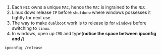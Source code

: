 1. Each `NIC` owns a unique `MAC`, hence the `MAC` is ingrained to the `NIC`.
2. Linux dows release `IP` before `shutdonw` where windows possesses it tightly for next use.
3. The way to make `dualboot` work is to release ip for `windows` before switching to `linux`.
4. In windows, open up `CMD` and type(__notice the space between ipconfig and /__) 
```
ipconfig /release    
```

